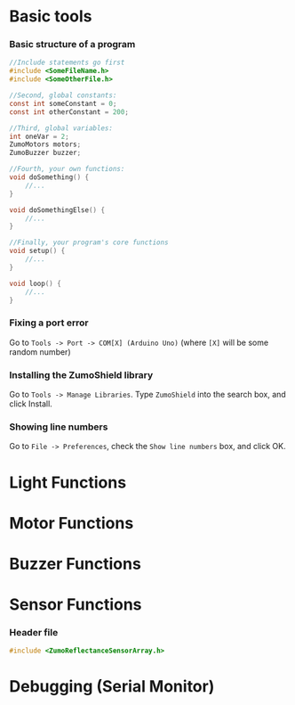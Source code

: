 # Basic tools

### Basic structure of a program
```c
//Include statements go first
#include <SomeFileName.h>
#include <SomeOtherFile.h>

//Second, global constants:
const int someConstant = 0;
const int otherConstant = 200;

//Third, global variables:
int oneVar = 2;
ZumoMotors motors;
ZumoBuzzer buzzer;

//Fourth, your own functions:
void doSomething() {
	//...
}

void doSomethingElse() {
	//...
}

//Finally, your program's core functions
void setup() {
	//...
}

void loop() {
	//...
}
```

### Fixing a port error
Go to `Tools -> Port -> COM[X] (Arduino Uno)` (where `[X]` will be some random number)

### Installing the ZumoShield library
Go to `Tools -> Manage Libraries`. Type `ZumoShield` into the search box, and click Install.

### Showing line numbers
Go to `File -> Preferences`, check the `Show line numbers` box, and click OK.

# Light Functions 

# Motor Functions 

# Buzzer Functions 

# Sensor Functions 
### Header file
```c
#include <ZumoReflectanceSensorArray.h>
```

# Debugging (Serial Monitor) 

